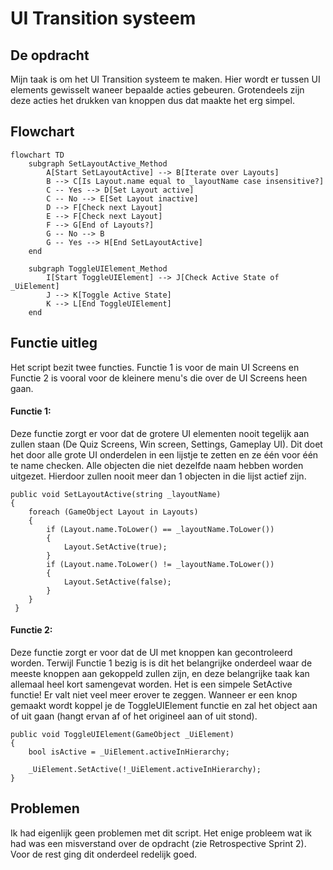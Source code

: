 # UI Transition systeem

## De opdracht
Mijn taak is om het UI Transition systeem te maken. Hier wordt er tussen UI elements gewisselt waneer bepaalde acties
gebeuren. Grotendeels zijn deze acties het drukken van knoppen dus dat maakte het erg simpel.

## Flowchart 
```mermaid
flowchart TD
    subgraph SetLayoutActive_Method
        A[Start SetLayoutActive] --> B[Iterate over Layouts]
        B --> C[Is Layout.name equal to _layoutName case insensitive?]
        C -- Yes --> D[Set Layout active]
        C -- No --> E[Set Layout inactive]
        D --> F[Check next Layout]
        E --> F[Check next Layout]
        F --> G[End of Layouts?]
        G -- No --> B
        G -- Yes --> H[End SetLayoutActive]
    end

    subgraph ToggleUIElement_Method
        I[Start ToggleUIElement] --> J[Check Active State of _UiElement]
        J --> K[Toggle Active State]
        K --> L[End ToggleUIElement]
    end
```

## Functie uitleg
Het script bezit twee functies. Functie 1 is voor de main UI Screens en Functie 2 is vooral voor de kleinere menu's die over
de UI Screens heen gaan.

#### Functie 1:
Deze functie zorgt er voor dat de grotere UI elementen nooit tegelijk aan zullen staan 
(De Quiz Screens, Win screen, Settings, Gameplay UI). Dit doet het door alle grote UI onderdelen in een lijstje te zetten en ze
één voor één te name checken. Alle objecten die niet dezelfde naam hebben worden uitgezet. Hierdoor zullen nooit meer dan 1
objecten in die lijst actief zijn.

    public void SetLayoutActive(string _layoutName)
    {
        foreach (GameObject Layout in Layouts)
        {
            if (Layout.name.ToLower() == _layoutName.ToLower()) 
            {
                Layout.SetActive(true);
            }
            if (Layout.name.ToLower() != _layoutName.ToLower())
            {
                Layout.SetActive(false);
            }
        }
     }

#### Functie 2: 
Deze functie zorgt er voor dat de UI met knoppen kan gecontroleerd worden. Terwijl Functie 1 bezig is is dit het
belangrijke onderdeel waar de meeste knoppen aan gekoppeld zullen zijn, en deze belangrijke taak kan allemaal heel kort
samengevat worden. Het is een simpele SetActive functie! Er valt niet veel meer erover te zeggen. Wanneer er een knop gemaakt
wordt koppel je de ToggleUIElement functie en zal het object aan of uit gaan (hangt ervan af of het origineel aan of uit stond).

    public void ToggleUIElement(GameObject _UiElement)
    {
        bool isActive = _UiElement.activeInHierarchy;

        _UiElement.SetActive(!_UiElement.activeInHierarchy);
    }


## Problemen
Ik had eigenlijk geen problemen met dit script. Het enige probleem wat ik had was een misverstand over de opdracht (zie Retrospective Sprint 2). Voor de rest ging dit onderdeel redelijk goed.